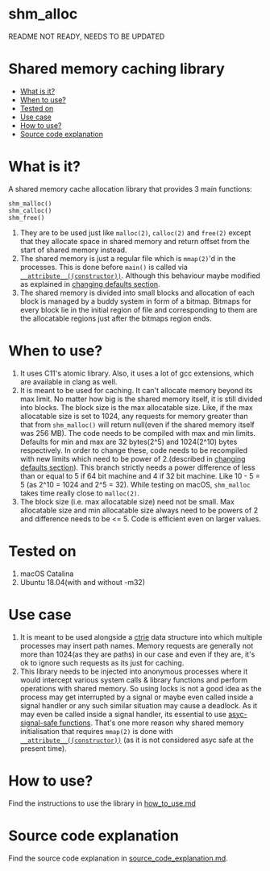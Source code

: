 # shm_alloc

README NOT READY, NEEDS TO BE UPDATED

<h1>Shared memory caching library</h1>

<ul>
    <li><a href="https://github.com/MihirLuthra/shm_alloc/tree/fast_small_cache#what-is-it">What is it?</a></li>
    <li><a href="https://github.com/MihirLuthra/shm_alloc/tree/fast_small_cache#when-to-use">When to use?</a></li>
     <li><a href="https://github.com/MihirLuthra/shm_alloc/tree/fast_small_cache#tested-on">Tested on</a></li>
    <li><a href="https://github.com/MihirLuthra/shm_alloc/tree/fast_small_cache#use-case">Use case</a></li>
    <li><a href="https://github.com/MihirLuthra/shm_alloc/tree/fast_small_cache#how-to-use">How to use?</a></li>
    <li><a href="https://github.com/MihirLuthra/shm_alloc/tree/fast_small_cache#source-code-explanation">Source code explanation</a></li>
</ul>

# What is it?

A shared memory cache allocation library that provides 3 main functions:

```
shm_malloc()
shm_calloc()
shm_free()
```

<ol>
    <li>
        They are to be used just like <code>malloc(2)</code>, <code>calloc(2)</code> and <code>free(2)</code> except that they 
        allocate space in shared memory and return offset from the start of shared memory instead.
    </li>
    <li>
        The shared memory is just a regular file which is <code>mmap(2)</code>'d in the processes. This is done before
        <code>main()</code> is called via 
        <a href="https://gcc.gnu.org/onlinedocs/gcc-4.7.0/gcc/Function-Attributes.html"><code>__attribute__((constructor))</code></a>.
		Although this behaviour maybe modified as explained in <a href="https://github.com/MihirLuthra/shm_alloc/blob/master/docs/how_to_use.md#changing-default-settings">changing defaults section</a>.
    </li>
    <li>
        The shared memory is divided into small blocks and allocation of each block is managed by a buddy system in form of 
        a bitmap. Bitmaps for every block lie in the initial region of file and corresponding to them are the allocatable 
        regions just after the bitmaps region ends.
    </li>
</ol>

# When to use?

<ol>
    <li>
        It uses C11's atomic library. Also, it uses a lot of gcc extensions, which are available in clang as well.
    </li>
    <li>
        It is meant to be used for caching. It can't allocate memory beyond its max limit. No matter how big is the shared 
        memory itself, it is still divided into blocks. The block size is the max allocatable size. Like, if the max 
        allocatable size is set to 1024, any requests for memory greater than that from <code>shm_malloc()</code> will return 
        null(even if the shared memory itself was 256 MB). The code needs to be compiled with max and min limits. Defaults for 
        min and max are 32 bytes(2^5) and 1024(2^10) bytes respectively. In order to change these, code needs to be recompiled 
        with new limits which need to be power of 2.(described in <a href="https://github.com/MihirLuthra/shm_alloc/blob/master/docs/how_to_use.md#changing-default-settings">changing defaults section</a>).
        This branch strictly needs a power difference of less than or equal to 5 if 64 bit machine and 4 if 32 bit machine.
		Like 10 - 5 = 5 (as 2^10 = 1024 and 2^5 = 32). While testing on macOS, <code>shm_malloc</code> takes time really close to <code>malloc(2)</code>.
    </li>
    <li> 
        The block size (i.e. max allocatable size) need not be small. Max allocatable size and min allocatable size always 
        need to be powers of 2 and difference needs to be <= 5. Code is efficient even on larger values.
    </li>
</ol>

# Tested on

<ol>
	<li>macOS Catalina</li>
	<li>Ubuntu 18.04(with and without -m32)</li>
</ol>

# Use case

<ol>
    <li>
        It is meant to be used alongside a <a href="https://en.wikipedia.org/wiki/Ctrie">ctrie</a> data structure into which 
        multiple processes may insert path names. Memory requests are generally not more than 1024(as they are paths) in our case and even if they are, 
        it's ok to ignore such requests as its just for caching.
    </li>
    <li>
        This library needs to be injected into anonymous processes where it would intercept various system calls & library 
        functions and perform operations with shared memory. So using locks is not a good idea as the process may get 
        interrupted by a signal or maybe even called inside a signal handler or any such similar situation may cause a 
        deadlock. As it may even be called inside a signal handler, its essential to use 
        <a href="http://man7.org/linux/man-pages/man7/signal-safety.7.html">asyc-signal-safe functions</a>. That's one more
        reason why shared memory initialisation that requires <code>mmap(2)</code> is done with <a href="https://gcc.gnu.org/onlinedocs/gcc-4.7.0/gcc/Function-Attributes.html"><code>__attribute__((constructor))</code></a>
        (as it is not considered asyc safe at the present time).
    </li>
</ol>

# How to use?

Find the instructions to use the library in 
<a href="https://github.com/MihirLuthra/shm_alloc/blob/fast_small_cache/docs/how_to_use.md">how_to_use.md<a>

# Source code explanation

Find the source code explanation in 
<a href="https://github.com/MihirLuthra/shm_alloc/blob/fast_small_cache/docs/source_code_explanation.md">source_code_explanation.md</a>.
